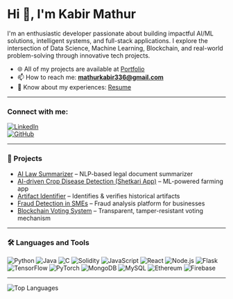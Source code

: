 # Hi 👋, I'm Kabir Mathur  

I'm an enthusiastic developer passionate about building impactful AI/ML solutions, intelligent systems, and full-stack applications. I explore the intersection of Data Science, Machine Learning, Blockchain, and real-world problem-solving through innovative tech projects.  

- 🌐 All of my projects are available at [Portfolio](https://kabir-portfolio-management.vercel.app/)  
- 📫 How to reach me: **mathurkabir336@gmail.com**  
- 💼 Know about my experiences: [Resume](https://drive.google.com/file/d/your_resume_link)  

---

### Connect with me:  
[![LinkedIn](https://img.shields.io/badge/LinkedIn-0A66C2?style=for-the-badge&logo=linkedin&logoColor=white)](https://www.linkedin.com/in/kabir-mathur-655429292)  
[![GitHub](https://img.shields.io/badge/GitHub-100000?style=for-the-badge&logo=github&logoColor=white)](https://github.com/kabir-999)  

---

### 🚀 Projects  
- [AI Law Summarizer](https://github.com/kabir-999/ai_law_summarizer) – NLP-based legal document summarizer  
- [AI-driven Crop Disease Detection (Shetkari App)](https://github.com/Aagnya-Mistry/SIH_Shetkari) – ML-powered farming app  
- [Artifact Identifier](https://github.com/kabir-999/authenticity-check) – Identifies & verifies historical artifacts  
- [Fraud Detection in SMEs](https://innovathon-beaches.vercel.app/) – Fraud analysis platform for businesses  
- [Blockchain Voting System](#) – Transparent, tamper-resistant voting mechanism  

---

### 🛠️ Languages and Tools  

![Python](https://img.shields.io/badge/Python-3776AB?style=for-the-badge&logo=python&logoColor=white) 
![Java](https://img.shields.io/badge/Java-ED8B00?style=for-the-badge&logo=openjdk&logoColor=white) 
![C](https://img.shields.io/badge/C-00599C?style=for-the-badge&logo=c&logoColor=white) 
![Solidity](https://img.shields.io/badge/Solidity-363636?style=for-the-badge&logo=solidity&logoColor=white) 
![JavaScript](https://img.shields.io/badge/JavaScript-F7DF1E?style=for-the-badge&logo=javascript&logoColor=black) 
![React](https://img.shields.io/badge/React-20232A?style=for-the-badge&logo=react&logoColor=61DAFB) 
![Node.js](https://img.shields.io/badge/Node.js-339933?style=for-the-badge&logo=nodedotjs&logoColor=white) 
![Flask](https://img.shields.io/badge/Flask-000000?style=for-the-badge&logo=flask&logoColor=white) 
![TensorFlow](https://img.shields.io/badge/TensorFlow-FF6F00?style=for-the-badge&logo=tensorflow&logoColor=white) 
![PyTorch](https://img.shields.io/badge/PyTorch-EE4C2C?style=for-the-badge&logo=pytorch&logoColor=white) 
![MongoDB](https://img.shields.io/badge/MongoDB-4EA94B?style=for-the-badge&logo=mongodb&logoColor=white) 
![MySQL](https://img.shields.io/badge/MySQL-005C84?style=for-the-badge&logo=mysql&logoColor=white) 
![Ethereum](https://img.shields.io/badge/Ethereum-3C3C3D?style=for-the-badge&logo=ethereum&logoColor=white) 
![Firebase](https://img.shields.io/badge/Firebase-FFCA28?style=for-the-badge&logo=firebase&logoColor=black)


---
![Top Languages](https://github-readme-stats.vercel.app/api/top-langs/?username=kabir-999&layout=compact&theme=radical)  
